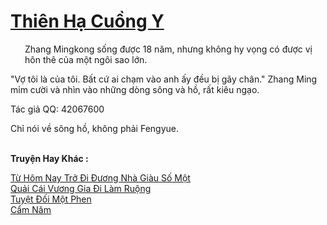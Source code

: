 <a href="https://truyentiki.com/thien-ha-cuong-y.33856/" title="Thiên Hạ Cuồng Y"><h1>Thiên Hạ Cuồng Y</h1></a><div style="display:table"><img align="right" style="float: left; padding: 10px;" src="https://truyentiki.com/images/story/200x260/33856.jpg" alt="">Zhang Mingkong sống được 18 năm, nhưng không hy vọng có được vị hôn thê của một ngôi sao lớn. <p></p> "Vợ tôi là của tôi. Bất cứ ai chạm vào anh ấy đều bị gãy chân." Zhang Ming mỉm cười và nhìn vào những dòng sông và hồ, rất kiêu ngạo. <p></p> Tác giả QQ: 42067600 <p></p> Chỉ nói về sông hồ, không phải Fengyue.</div><p><br><b>Truyện Hay Khác :</b></p><a href="https://truyentiki.com/tu-hom-nay-tro-di-duong-nha-giau-so-mot.33855/" alt="Từ Hôm Nay Trở Đi Đương Nhà Giàu Số Một">Từ Hôm Nay Trở Đi Đương Nhà Giàu Số Một</a><br/><a href="https://github.com/nownovels/top500/tree/master/truyenhay/33880/" alt="Quải Cái Vương Gia Đi Làm Ruộng">Quải Cái Vương Gia Đi Làm Ruộng</a><br/><a href="https://github.com/nownovels/top500/tree/master/truyenhay/33898/" alt="Tuyệt Đối Một Phen">Tuyệt Đối Một Phen</a><br/><a href="https://medium.com/@hoangminhquan16819844/c%E1%BA%A9m-n%C4%83m-cef924060af2" alt="Cẩm Năm">Cẩm Năm</a><br/>